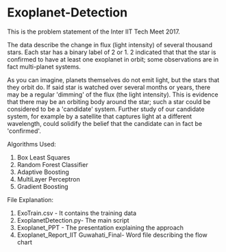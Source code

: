 # Exoplanet-Detection

This is the problem statement of the Inter IIT Tech Meet 2017.

The data describe the change in flux (light intensity) of several thousand stars. Each star has a binary label of 2 or 1. 2 indicated that that the star is confirmed to have at least one exoplanet in orbit; some observations are in fact multi-planet systems.

As you can imagine, planets themselves do not emit light, but the stars that they orbit do. If said star is watched over several months or years, there may be a regular 'dimming' of the flux (the light intensity). This is evidence that there may be an orbiting body around the star; such a star could be considered to be a 'candidate' system. Further study of our candidate system, for example by a satellite that captures light at a different wavelength, could solidify the belief that the candidate can in fact be 'confirmed'.

Algorithms Used:

1) Box Least Squares
2) Random Forest Classifier
3) Adaptive Boosting
4) MultiLayer Perceptron
5) Gradient Boosting

File Explanation:

1) ExoTrain.csv - It contains the training data
2) ExoplanetDetection.py- The main script
3) Exoplanet_PPT - The presentation explaining the approach
4) Exoplanet_Report_IIT Guwahati_Final- Word file describing the flow chart
